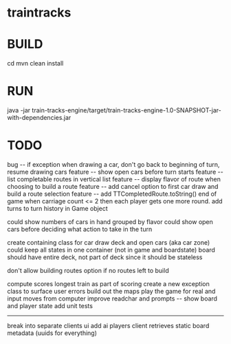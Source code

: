 # traintracks

# BUILD
cd <traintracks-dir>
mvn clean install

# RUN
java -jar train-tracks-engine/target/train-tracks-engine-1.0-SNAPSHOT-jar-with-dependencies.jar

# TODO
bug -- if exception when drawing a car, don't go back to beginning of turn, resume drawing cars
feature -- show open cars before turn starts
feature -- list completable routes in vertical list
feature -- display flavor of route when choosing to build a route
feature -- add cancel option to first car draw and build a route selection
feature -- add TTCompletedRoute.toString()
end of game when carriage count <= 2 then each player gets one more round.
add turns to turn history in Game object

could show numbers of cars in hand grouped by flavor
could show open cars before deciding what action to take in the turn

create containing class for car draw deck and open cars (aka car zone) 
could keep all states in one container (not in game and boardstate)
board should have entire deck, not part of deck since it should be stateless

don't allow building routes option if no routes left to build

compute scores
longest train as part of scoring
create a new exception class to surface user errors
build out the maps
play the game for real and input moves from computer
improve readchar and prompts -- show board and player state
add unit tests

---

break into separate clients
ui
add ai players
client retrieves static board metadata (uuids for everything)

